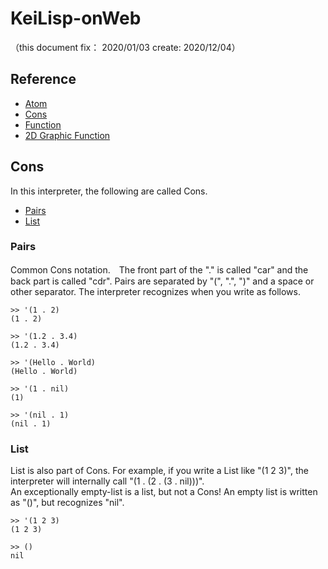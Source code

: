 # KeiLisp-onWeb
（this document fix： 2020/01/03 create: 2020/12/04）

## Reference
+ [Atom](./README_Atom.md)
+ [Cons](./README_Cons.md)
+ [Function](./README_Function.md)
+ [2D Graphic Function](./README_2DGraphic.md)

## Cons
In this interpreter, the following are called Cons.

+ [Pairs](#Pairs)
+ [List](#List)

### Pairs
Common Cons notation.　The front part of the "." is called "car" and the back part is called "cdr".
Pairs are separated by "(", ".", ")" and a space or other separator.
The interpreter recognizes when you write as follows.

```
>> '(1 . 2)
(1 . 2)

>> '(1.2 . 3.4)
(1.2 . 3.4)

>> '(Hello . World)
(Hello . World)

>> '(1 . nil)
(1)

>> '(nil . 1)
(nil . 1)
```

### List
List is also part of Cons. For example, if you write a List like "(1 2 3)", the interpreter will internally call "(1 . (2 . (3 . nil)))".<br>
An exceptionally empty-list is a list, but not a Cons! An empty list is written as "()", but recognizes "nil".

```
>> '(1 2 3)
(1 2 3)

>> ()
nil
```
